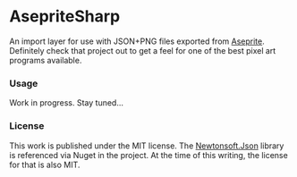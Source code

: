 # AsepriteSharp

An import layer for use with JSON+PNG files exported from [Aseprite](https://github.com/aseprite/aseprite).
Definitely check that project out to get a feel for one of the best pixel art programs available.

### Usage

Work in progress. Stay tuned...

### License

This work is published under the MIT license. The [Newtonsoft.Json](https://github.com/JamesNK/Newtonsoft.Json)
library is referenced via Nuget in the project. At the time of this writing, the license for that is also MIT.
